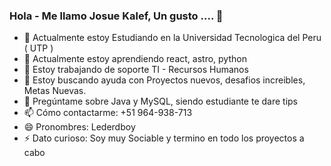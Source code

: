 ### Hola - Me llamo Josue Kalef, Un gusto .... 👋
- 🔭 Actualmente estoy Estudiando en la Universidad Tecnologica del Peru ( UTP )
- 🌱 Actualmente estoy aprendiendo react, astro, python
- 👯 Estoy trabajando de soporte TI - Recursos Humanos
- 🤔 Estoy buscando ayuda con Proyectos nuevos, desafios increibles, Metas Nuevas.
- 💬 Pregúntame sobre Java y MySQL, siendo estudiante te dare tips
- 📫 Cómo contactarme: +51 964-938-713
- 😄 Pronombres: Lederdboy
- ⚡ Dato curioso: Soy muy Sociable y termino en todo los proyectos a cabo
